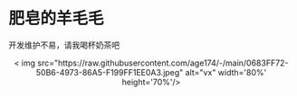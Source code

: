 # 肥皂的羊毛毛
开发维护不易，请我喝杯奶茶吧
<p align="center">
  < img src="https://raw.githubusercontent.com/age174/-/main/0683FF72-50B6-4973-86A5-F199FF1EE0A3.jpeg" alt="vx" width='80%' height='70%'/>
